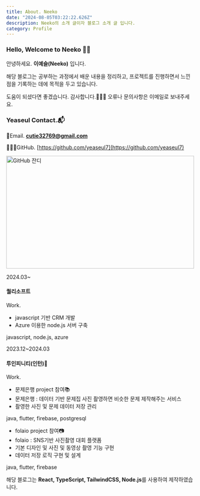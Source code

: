 ```yaml
---
title: About. Neeko
date: "2024-08-05T03:22:22.626Z"
description: Neeko의 소개 글이자 블로그 소개 글 입니다.
category: Profile
---
```


### Hello, Welcome to Neeko 👋🏻

안녕하세요. **이예슬(Neeko)** 입니다.

해당 블로그는 공부하는 과정에서 배운 내용을 정리하고, 프로젝트를 진행하면서 느낀 점을 기록하는 데에 목적을 두고 있습니다.

도움이 되셨다면 좋겠습니다. 감사합니다.🙇🏻‍♀️ 오류나 문의사항은 이메일로 보내주세요.

### Yeaseul Contact.📬

📨Email. **cutie32769@gmail.com**

👩🏻‍💻GitHub. [https://github.com/yeaseul7](https://github.com/yeaseul7)

<img src="https://ghchart.rshah.org/yeaseul7" alt="GitHub 잔디" width="500" height="300">

2024.03~

#### 퀄리소프트

Work.

- javascript 기반 CRM 개발
- Azure 이용한 node.js 서버 구축

javascript, node.js, azure

2023.12~2024.03

#### 투인피니티(인턴)🐣

Work.

- 문제은행 project 참여📚
- 문제은행 : 데이터 기반 문제집 사진 촬영하면 비슷한 문제 제작해주는 서비스
- 촬영한 사진 및 문제 데이터 저장 관리

java, flutter, firebase, postgresql

- folaio project 참여📷
- folaio : SNS기반 사진촬영 대회 플랫폼
- 기본 디자인 및 사진 및 동영상 촬영 기능 구현
- 데이터 저장 로직 구현 및 설계

java, flutter, firebase

해당 블로그는 **React, TypeScript, TailwindCSS, Node.js**를 사용하여 제작하였습니다.
